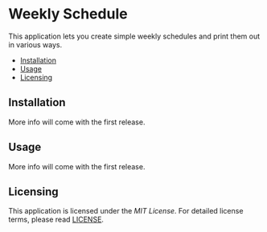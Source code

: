 # Weekly Schedule
This application lets you create simple weekly schedules and print them out in 
various ways.

* [Installation](#installation)
* [Usage](#usage)
* [Licensing](#licensing)

## Installation
More info will come with the first release.

## Usage
More info will come with the first release.

## Licensing
This application is licensed under the *MIT License*. For detailed license 
terms, please read [LICENSE][1].


[1]: LICENSE
